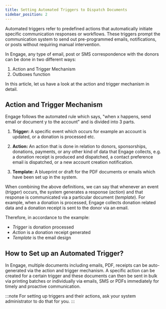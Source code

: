 ```yaml
---
title: Setting Automated Triggers to Dispatch Documents
sidebar_position: 2
--- 
```


Automated triggers refer to predefined actions that automatically initiate specific communication responses or workflows. These triggers prompt the communication system to send out pre-programmed emails, notifications, or posts without requiring manual intervention. 

In Engage, any type of email, post or SMS correspondence with the donors can be done in two different ways:

1. Action and Trigger Mechanism
2. Outboxes function

In this article, let us have a look at the action and trigger mechanism in detail.

## Action and Trigger Mechanism

Engage follows the automated rule which says, "when x happens, send email or document y to the account" and is divided into 3 parts.

1. **Trigger:** A specific event which occurs for example an account is updated, or a donation is processed etc.

2. **Action:** An action that is done in relation to donors, sponsorships, donations, payments, or any other kind of data that Engage collects, e.g. a donation receipt is produced and dispatched, a contact preference email is dispatched, or a new account creation notification.

3. **Template:** A blueprint or draft for the PDF documents or emails which have been set up in the system.

When combining the above definitions, we can say that whenever an event (*trigger*) occurs, the system generates a response (*action*) and that response is communicated via a particular document (*template*). For example, when a donation is processed, Engage collects donation related data and a donation receipt is sent to the donor via an email.

Therefore, in accordance to the example:

- *Trigger* is donation processed
- *Action* is a donation receipt generated
- *Template* is the email design

## How to Set up an Automated Trigger?

In Engage, multiple documents including emails, PDF, receipts can be auto-generated via the action and trigger mechanism. A specific action can be created for a certain trigger and these documents can then be sent in bulk via printing batches or individually via emails, SMS or PDFs immediately for timely and proactive communication.

:::note
For setting up triggers and their actions, ask your system administrator to do that for you.
:::
